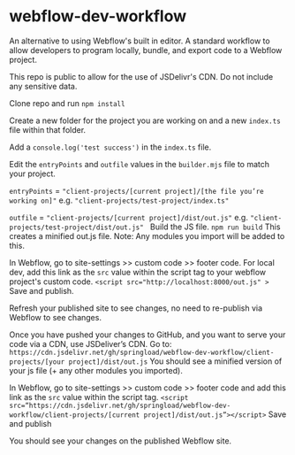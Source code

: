 # webflow-dev-workflow
An alternative to using Webflow's built in editor. A standard workflow to allow developers to program locally, bundle, and export code to a Webflow project.

This repo is public to allow for the use of JSDelivr's CDN. Do not include any sensitive data.

Clone repo and run ```npm install```

Create a new folder for the project you are working on and a new ```index.ts``` file within that folder.

Add a ```console.log('test success')``` in the ```index.ts``` file.

Edit the ```entryPoints``` and ```outfile``` values in the ```builder.mjs``` file to match your project.

```entryPoints``` = ```"client-projects/[current project]/[the file you’re working on]"```
e.g. ```"client-projects/test-project/index.ts"```

```outfile``` = ```"client-projects/[current project]/dist/out.js"```
e.g. ```"client-projects/test-project/dist/out.js"```
 
Build the JS file.
```npm run build```
This creates a minified out.js file. Note: Any modules you import will be added to this.

In Webflow, go to site-settings >> custom code >> footer code.
For local dev, add this link as the ```src``` value within the script tag to your webflow project's custom code.
```<script src="http://localhost:8000/out.js" >```
Save and publish.

Refresh your published site to see changes, no need to re-publish via Webflow to see changes.

Once you have pushed your changes to GitHub, and you want to serve your code via a CDN, use JSDeliver’s CDN.
Go to: ```https://cdn.jsdelivr.net/gh/springload/webflow-dev-workflow/client-projects/[your project]/dist/out.js```
You should see a minified version of your js file (+ any other modules you imported).

In Webflow, go to site-settings >> custom code >> footer code and add this link as the ```src``` value within the script tag.
```<script src=“https://cdn.jsdelivr.net/gh/springload/webflow-dev-workflow/client-projects/[current project]/dist/out.js”></script>```
Save and publish

You should see your changes on the published Webflow site.
